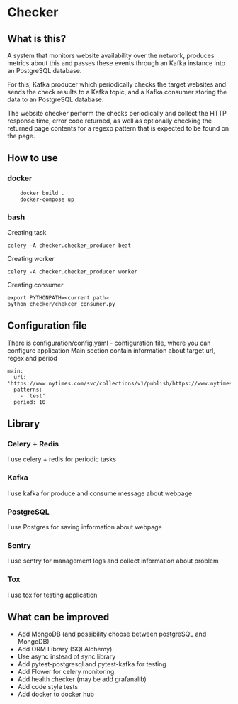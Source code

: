 # Checker

## What is this?

A system that monitors website availability over the
network, produces metrics about this and passes these events through an
Kafka instance into an PostgreSQL database.

For this, Kafka producer which periodically checks the target
websites and sends the check results to a Kafka topic, and a Kafka consumer
storing the data to an PostgreSQL database.

The website checker perform the checks periodically and collect the
HTTP response time, error code returned, as well as optionally checking the
returned page contents for a regexp pattern that is expected to be found on the
page.

## How to use

### docker

```
    docker build .
    docker-compose up
```

### bash

Creating task
```
celery -A checker.checker_producer beat
```

Creating worker
```
celery -A checker.checker_producer worker
```

Creating consumer
```
export PYTHONPATH=<current path>
python checker/chekcer_consumer.py
```

## Configuration file

There is configuration/config.yaml - configuration file, where you can configure application
Main section contain information about target url, regex and period
```
main:
  url: 'https://www.nytimes.com/svc/collections/v1/publish/https://www.nytimes.com/section/world/rss.xml'
  patterns:
    - 'test'
  period: 10
```

## Library

### Celery + Redis
I use celery + redis for periodic tasks

### Kafka
I use kafka for produce and consume message about webpage

### PostgreSQL
I use Postgres for saving information about webpage

### Sentry
I use sentry for management logs and collect information about problem

### Tox
I use tox for testing application

## What can be improved

* Add MongoDB (and possibility choose between postgreSQL and MongoDB)
* Add ORM Library (SQLAlchemy)
* Use async instead of sync library
* Add pytest-postgresql and pytest-kafka for testing
* Add Flower for celery monitoring
* Add health checker (may be add grafanalib)
* Add code style tests
* Add docker to docker hub